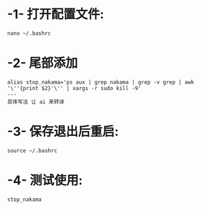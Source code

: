 


# -1- 打开配置文件:
    nano ~/.bashrc

# -2- 尾部添加
    alias stop_nakama='ps aux | grep nakama | grep -v grep | awk '\''{print $2}'\'' | xargs -r sudo kill -9'
    ---
    具体写法 让 ai 来转译

# -3- 保存退出后重启:
    source ~/.bashrc

# -4- 测试使用:
    stop_nakama






















